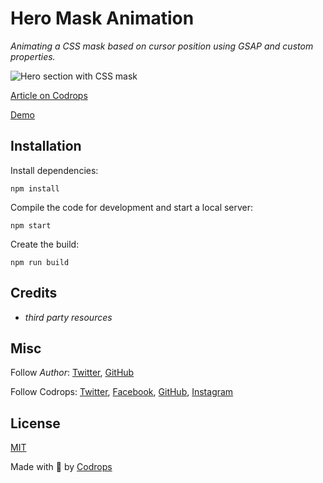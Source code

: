 # Hero Mask Animation

_Animating a CSS mask based on cursor position using GSAP and custom properties._

![Hero section with CSS mask](https://github.com/mbarker84/codrops-masked-hero/blob/master/masked-hero_sm.jpg)

[Article on Codrops](https://tympanus.net/codrops/?p=)

[Demo](http://tympanus.net/Development/.../)

## Installation

Install dependencies:

```
npm install
```

Compile the code for development and start a local server:

```
npm start
```

Create the build:

```
npm run build
```

## Credits

- _third party resources_

## Misc

Follow _Author_: [Twitter](https://twitter.com/MicheBarks), [GitHub](https://github.com/mbarker84)

Follow Codrops: [Twitter](http://www.twitter.com/codrops), [Facebook](http://www.facebook.com/codrops), [GitHub](https://github.com/codrops), [Instagram](https://www.instagram.com/codropsss/)

## License

[MIT](LICENSE)

Made with :blue_heart: by [Codrops](http://www.codrops.com)
